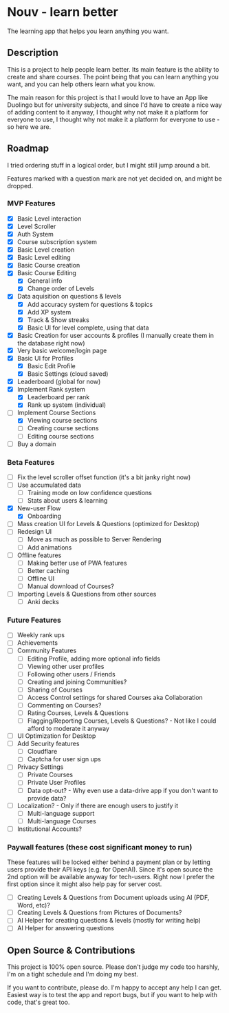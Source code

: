 # Nouv - learn better
The learning app that helps you learn anything you want.

## Description
This is a project to help people learn better. Its main feature is the ability to create and share courses.
The point being that you can learn anything you want, and you can help others learn what you know.

The main reason for this project is that I would love to have an App like Duolingo but for university subjects, and since I'd have to create a nice way of adding content to it anyway, I thought why not make it a platform for everyone to use, I thought why not make it a platform for everyone to use - so here we are.

## 

## Roadmap
I tried ordering stuff in a logical order, but I might still jump around a bit.

Features marked with a question mark are not yet decided on, and might be dropped.

### MVP Features
- [x] Basic Level interaction
- [x] Level Scroller
- [x] Auth System
- [x] Course subscription system
- [x] Basic Level creation
- [x] Basic Level editing
- [x] Basic Course creation
- [x] Basic Course Editing
    - [x] General info
    - [x] Change order of Levels 
- [x] Data aquisition on questions & levels
    - [x] Add accuracy system for questions & topics
    - [x] Add XP system
    - [x] Track & Show streaks
    - [x] Basic UI for level complete, using that data
- [x] Basic Creation for user accounts & profiles (I manually create them in the database right now)
- [x] Very basic welcome/login page 
- [x] Basic UI for Profiles
    - [x] Basic Edit Profile
    - [x] Basic Settings (cloud saved)
- [x] Leaderboard (global for now)
- [x] Implement Rank system
    - [x] Leaderboard per rank
    - [x] Rank up system (individual)
- [ ] Implement Course Sections
    - [x] Viewing course sections
    - [ ] Creating course sections
    - [ ] Editing course sections
- [ ] Buy a domain

### Beta Features
- [ ] Fix the level scroller offset function (it's a bit janky right now)
- [ ] Use accumulated data
    - [ ] Training mode on low confidence questions
    - [ ] Stats about users & learning
- [x] New-user Flow
    - [x] Onboarding  
- [ ] Mass creation UI for Levels & Questions (optimized for Desktop)
- [ ] Redesign UI
    - [ ] Move as much as possible to Server Rendering
    - [ ] Add animations
- [ ] Offline features
    - [ ] Making better use of PWA features
    - [ ] Better caching
    - [ ] Offline UI
    - [ ] Manual download of Courses?
- [ ] Importing Levels & Questions from other sources
    - [ ] Anki decks    

### Future Features
- [ ] Weekly rank ups
- [ ] Achievements
- [ ] Community Features
    - [ ] Editing Profile, adding more optional info fields
    - [ ] Viewing other user profiles
    - [ ] Following other users / Friends
    - [ ] Creating and joining Communities?
    - [ ] Sharing of Courses
    - [ ] Access Control settings for shared Courses aka Collaboration
    - [ ] Commenting on Courses?
    - [ ] Rating Courses, Levels & Questions
    - [ ] Flagging/Reporting Courses, Levels & Questions? - Not like I could afford to moderate it anyway
- [ ] UI Optimization for Desktop
- [ ] Add Security features
    - [ ] Cloudflare
    - [ ] Captcha for user sign ups
- [ ] Privacy Settings
    - [ ] Private Courses
    - [ ] Private User Profiles
    - [ ] Data opt-out? - Why even use a data-drive app if you don't want to provide data?
- [ ] Localization? - Only if there are enough users to justify it
    - [ ] Multi-language support
    - [ ] Multi-language Courses
- [ ] Institutional Accounts?    

### Paywall features (these cost significant money to run)
These features will be locked either behind a payment plan or by letting users provide their API keys (e.g. for OpenAI).
Since it's open source the 2nd option will be available anyway for tech-users.
Right now I prefer the first option since it might also help pay for server cost.

- [ ] Creating Levels & Questions from Document uploads using AI (PDF, Word, etc)?
- [ ] Creating Levels & Questions from Pictures of Documents?
- [ ] AI Helper for creating questions & levels (mostly for writing help)
- [ ] AI Helper for answering questions

## Open Source & Contributions
This project is 100% open source. 
Please don't judge my code too harshly, I'm on a tight schedule and I'm doing my best.

If you want to contribute, please do. I'm happy to accept any help I can get.
Easiest way is to test the app and report bugs, but if you want to help with code, that's great too.
